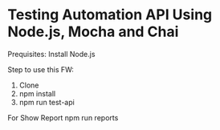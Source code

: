 # Testing Automation API Using Node.js, Mocha and Chai

Prequisites: Install Node.js

Step to use this FW:
1. Clone
2. npm install
3. npm run test-api 

For Show Report npm run reports

